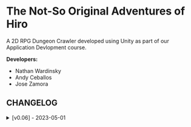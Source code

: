 # The Not-So Original Adventures of Hiro

A 2D RPG Dungeon Crawler developed using Unity as part of our Application Devlopment course.

**Developers:**
- Nathan Wardinsky
- Andy Ceballos
- Jose Zamora

## CHANGELOG

<details>
   <summary> [v0.06] - 2023-05-01 </summary>

   ### Added:
   - Main game folder w/ necessary assets, scripts, etc

   **WARNING: PLEASE READ BEFORE DOWNLOADING**
   1. Once you download the main folder, go into the **Assets** folder and unzip **Firebase_Assets.rar** in the same folder.
      - This contains the necessary assets for Firebase to work with the project

   2. General Warning: I really have no clue if this folder will be compatible with other machines so **TRY AT YOUR OWN RISK**

   **KNOWN BUGS TO WORK ON**
   1. Killing an enemy with the sword equipped causes more loot to drop than it should

   2. Wall colliders work with the player, but not with the enemies (likely due to RigidBody2D complications)

   3. Animations on the enemy are a bit wonky, mostly due to the animation trigger points occasionally overriding themselves
   
   4. When walking, the player seems to jitter, causing the walking animation to become blurry
</details>

